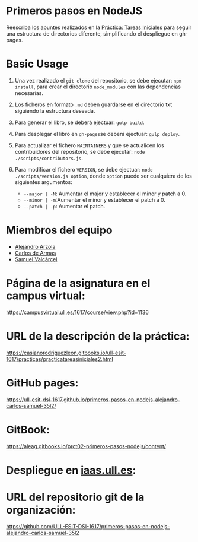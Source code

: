 # Primeros pasos en NodeJS

Reescriba los apuntes realizados en la [Práctica: Tareas Iniciales](https://github.com/ULL-ESIT-DSI-1617/tareas-iniciales-alejandro-carlos-samuel-1) para seguir una estructura de directorios diferente, simplificando el despliegue en gh-pages.

# Basic Usage

1. Una vez realizado el `git clone` del repositorio, se debe ejecutar: `npm install`, para crear el directorio `node_modules` con las dependencias necesarias.

2. Los ficheros en formato `.md` deben guardarse en el directorio txt siguiendo la estructura deseada.

3. Para generar el libro, se deberá ejectuar: `gulp build`.

4. Para desplegar el libro en `gh-pages`se deberá ejectuar: `gulp deploy`.

5. Para actualizar el fichero `MAINTAINERS` y que se actualicen los contribuidores del repositorio, se debe ejecutar: `node ./scripts/contributors.js`.

6. Para modificar el fichero `VERSION`, se debe ejectuar: `node ./scripts/version.js option`, donde `option` puede ser cualquiera de los siguientes argumentos:
      * `--major | -M`: Aumentar el major y establecer el minor y patch a 0.
      * `--minor | -m`:Aumentar el minor y establecer el patch a 0.
      * `--patch | -p`: Aumentar el patch.



# Miembros del equipo

* [Alejandro Arzola](http://aleag.github.io)
* [Carlos de Armas](http://alu0100816167.github.io)
* [Samuel Valcárcel](http://cosaca.github.io)

# Página de la asignatura en el campus virtual:
https://campusvirtual.ull.es/1617/course/view.php?id=1136

# URL de la descripción de la práctica:

https://casianorodriguezleon.gitbooks.io/ull-esit-1617/practicas/practicatareasiniciales2.html

# GitHub pages:

https://ull-esit-dsi-1617.github.io/primeros-pasos-en-nodejs-alejandro-carlos-samuel-35l2/

# GitBook:

https://aleag.gitbooks.io/prct02-primeros-pasos-nodejs/content/

# Despliegue en [iaas.ull.es](iaas.ull.es):


# URL del repositorio git de la organización:
https://github.com/ULL-ESIT-DSI-1617/primeros-pasos-en-nodejs-alejandro-carlos-samuel-35l2
